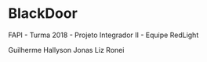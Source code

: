 # BlackDoor

FAPI - Turma 2018 - Projeto Integrador II - Equipe RedLight

Guilherme 
Hallyson
Jonas
Liz
Ronei